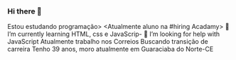 ### Hi there 👋
Estou estudando programação>
<Atualmente aluno na  #hiring  Acadamy>
<Apaixonado por desafios>
🌱 I’m currently learning  HTML, css e JavaScrip- 
🤔 I’m looking for help with  JavaScript
Atualmente trabalho nos Correios
Buscando transição de carreira
Tenho 39 anos, moro atualmente em Guaraciaba do Norte-CE
<!--
**JuniorBragaShiftF5/JuniorBragaShiftF5** is a ✨ _special_ ✨ repository because its `README.md` (this file) appears on your GitHub profile.

Here are some ideas to get you started:

- 🔭 I’m currently working on ...
- 🌱 I’m currently learning ...
- 👯 I’m looking to collaborate on ...
- 🤔 I’m looking for help with ...
- 💬 Ask me about ...
- 📫 How to reach me: ...
- 😄 Pronouns: ...
- ⚡ Fun fact: ...
-->
